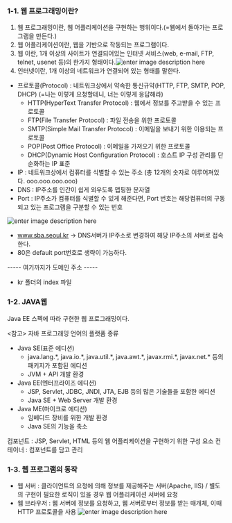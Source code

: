 ### 1-1. 웹 프로그래밍이란?
1. 웹 프로그래밍이란, 웹 어플리케이션을 구현하는 행위이다.(=웹에서 돌아가는 프로그램을 만든다.)
2. 웹 어플리케이션이란, 웹을 기반으로 작동되는 프로그램이다.
3. 웹 이란, 1개 이상의 사이트가 연결되어있는 인터넷 서비스(web, e-mail, FTP, telnet, usenet 등)의 한가지 형태이다.![enter image description here](https://lh3.googleusercontent.com/QG3b281urNbGUKSFJVphx1wmiuzcVA1njXJz_PmHF6N7JQ71_HrIECVK5ivp8JdXMAZP2GyZX3k "web")
4. 인터넷이란, 1개 이상의 네트워크가 연결되어 있는 형태를 말한다.

- 프로토콜(Protocol) : 네트워크상에서 약속한 통신규약(HTTP, FTP, SMTP, POP, DHCP) (=나는 이렇게 요청할테니, 너는 이렇게 응답해라)
	- HTTP(HyperText Transfer Protocol) : 웹에서 정보를 주고받을 수 있는 프로토콜
	- FTP(File Transfer Protocol) : 파일 전송을 위한 프로토콜
	- SMTP(Simple Mail Transfer Protocol) : 이메일을 보내기 위한 이용되는 프로토콜
	- POP(Post Office Protocol) : 이메일을 가져오기 위한 프로토콜
	- DHCP(Dynamic Host Configuration Protocol) : 호스트 IP 구성 관리를 단순화하는 IP 표준  
- IP : 네트워크상에서 컴퓨터를 식별할 수 있는 주소 (총 12개의 숫자로 이루어져있다. ooo.ooo.ooo.ooo)
- DNS : IP주소를 인간이 쉽게 외우도록 맵핑한 문자열
- Port : IP주소가 컴퓨터를 식별할 수 있게 해준다면, Port 번호는 해당컴퓨터의 구동되고 있는 프로그램을 구분할 수 있는 번호

![enter image description here](https://lh3.googleusercontent.com/f6xHczhkdfXwk0LkGdeEwkBfZcmKrs-gCtjrZ5uLCfmHCC9Epf1GX-oE6i_zudLlreaGOpvoEzs)

- www.sba.seoul.kr -> DNS서버가 IP주소로 변경하여 해당 IP주소의 서버로 접속한다.
- 80은 default port번호로 생략이 가능하다.

----- 여기까지가 도메인 주소 -----
- kr 폴더의 index 파일

### 1-2. JAVA웹
Java EE 스펙에 따라 구현한 웹 프로그래밍이다.

<참고>
자바 프로그래밍 언어의 플랫폼 종류
- Java SE(표준 에디션) 
	- java.lang.\*, java.io.\*, java.util.\*, java.awt.\*, javax.rmi.\*, javax.net.\* 등의 패키지가 포함된 에디션
	- JVM + API 개발 환경
- Java EE(엔터프라이즈 에디션)
	- JSP, Servlet, JDBC, JNDI, JTA, EJB 등의 많은 기술들을 포함한 에디션
	- Java SE + Web Server 개발 환경
- Java ME(마이크로 에디션)
	- 임베디드 장비를 위한 개발 환경
	- Java SE의 기능을 축소 

컴포넌트 : JSP, Servlet, HTML 등의 웹 어플리케이션을 구현하기 위한 구성 요소
컨테이너 : 컴포넌트를 담고 관리

### 1-3. 웹 프로그램의 동작
- 웹 서버 : 클라이언트의 요청에 의해 정보를 제공해주는 서버(Apache, IIS) /
  별도의 구현이 필요한 로직이 있을 경우 웹 어플리케이션 서버에 요청
- 웹 브라우저 : 웹 서버에 정보를 요청하고, 웹 서버로부터 정보를 받는 매개체, 이때 HTTP 프로토콜을 사용
![enter image description here](https://t1.daumcdn.net/cfile/tistory/2771214B56E9F4FE05)



<!--stackedit_data:
eyJoaXN0b3J5IjpbLTk4NjYyMTA4LDEyMDUzMDU5NDcsMTg2NT
I4ODA3XX0=
-->